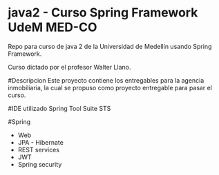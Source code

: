 # java2 - Curso Spring Framework UdeM MED-CO
Repo para curso de java 2 de la Universidad de Medellín usando Spring Framework.

Curso dictado por el profesor Walter Llano.

#Descripcion
Este proyecto contiene los entregables para la agencia inmobiliaria, la cual se propuso como proyecto entregable para pasar el curso.

#IDE utilizado
Spring Tool Suite STS

#Spring
- Web
- JPA - Hibernate
- REST services
- JWT
- Spring security
